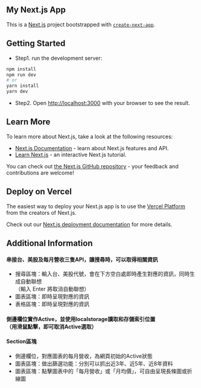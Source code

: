 ## My Next.js App

This is a [Next.js](https://nextjs.org/) project bootstrapped with [`create-next-app`](https://github.com/vercel/next.js/tree/canary/packages/create-next-app).

## Getting Started

- Step1. run the development server:
```bash
npm install
npm run dev
# or
yarn install
yarn dev
```

- Step2. Open [http://localhost:3000](http://localhost:3000) with your browser to see the result.


## Learn More

To learn more about Next.js, take a look at the following resources:

- [Next.js Documentation](https://nextjs.org/docs) - learn about Next.js features and API.
- [Learn Next.js](https://nextjs.org/learn) - an interactive Next.js tutorial.

You can check out [the Next.js GitHub repository](https://github.com/vercel/next.js/) - your feedback and contributions are welcome!

## Deploy on Vercel

The easiest way to deploy your Next.js app is to use the [Vercel Platform](https://vercel.com/new?utm_medium=default-template&filter=next.js&utm_source=create-next-app&utm_campaign=create-next-app-readme) from the creators of Next.js.

Check out our [Next.js deployment documentation](https://nextjs.org/docs/deployment) for more details.

## Additional Information

#### 串接台、美股及每月營收三隻API，讓搜尋時，可以取得相關資訊
- 搜尋區塊：輸入台、美股代號，會在下方空白處即時產生對應的資訊，同時生成自動聯想<br>（輸入 Enter 將取消自動聯想）
- 圖表區塊：即時呈現對應的資訊
- 表格區塊：即時呈現對應的資訊

#### 側邊欄位實作Active，並使用localstorage讀取和存儲索引位置<br>（用滑鼠點擊，即可取消Active選取）

#### Section區塊
- 側邊欄位，對應圖表的每月營收，為網頁初始的Active狀態
- 圖表區塊：做出篩選功能：分別可以抓出近3年、近5年、近8年資料
- 圖表區塊：點擊圖表中的「每月營收」或「月均價」，可自由呈現長條圖或折線圖
